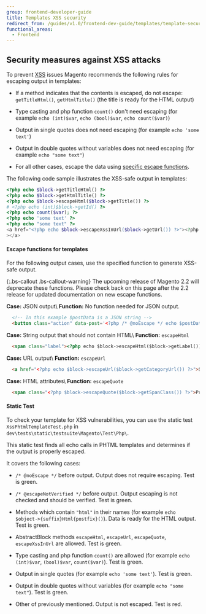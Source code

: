 ```yaml
---
group: frontend-developer-guide
title: Templates XSS security
redirect_from: /guides/v1.0/frontend-dev-guide/templates/template-security.html
functional_areas:
  - Frontend
---
```


## Security measures against XSS attacks

To prevent [XSS] issues Magento recommends the following rules for escaping output in templates:

* If a method indicates that the contents is escaped, do not escape: `getTitleHtml()`, `getHtmlTitle()` (the title is ready for the HTML output)

* Type casting and php function `count()` don't need escaping (for example `echo (int)$var`, `echo (bool)$var`, `echo count($var)`)

* Output in single quotes does not need escaping (for example `echo 'some text'`)

* Output in double quotes without variables does not need escaping (for example `echo "some text"`)

* For all other cases, escape the data using [specific escape functions](#escape-functions-for-templates).

The following code sample illustrates the XSS-safe output in templates:

```php
<?php echo $block->getTitleHtml() ?>
<?php echo $block->getHtmlTitle() ?>
<?php echo $block->escapeHtml($block->getTitle()) ?>
# <?php echo (int)$block->getId() ?>
<?php echo count($var); ?>
<?php echo 'some text' ?>
<?php echo "some text" ?>
<a href="<?php echo $block->escapeXssInUrl($block->getUrl()) ?>"><?php echo $block->getAnchorTextHtml() ?
></a>
```

#### Escape functions for templates

For the following output cases, use the specified function to generate XSS-safe output.

{:.bs-callout .bs-callout-warning}
The upcoming release of Magento 2.2 will deprecate these functions.
Please check back on this page after the 2.2 release for updated documentation on new escape functions.


**Case:** JSON output\\
**Function:** No function needed for JSON output.

```html
  <!-- In this example $postData is a JSON string -->
  <button class="action" data-post='<?php /* @noEscape */ echo $postData ?>' />
```

**Case:** String output that should not contain HTML\\
**Function:** `escapeHtml` 

```html
  <span class="label"><?php echo $block->escapeHtml($block->getLabel()) ?></span>
```

**Case:** URL output\\
**Function:** `escapeUrl`

```html
  <a href="<?php echo $block->escapeUrl($block->getCategoryUrl()) ?>">Some Link</a>
```

**Case:** HTML attributes\\
**Function:** `escapeQuote`

```html
  <span class="<?php $block->escapeQuote($block->getSpanClass()) ?>">Product Description</span>
```

#### Static Test

To check your template for XSS vulnerabilities, you can use the static test `XssPhtmlTemplateTest.php` in `dev\tests\static\testsuite\Magento\Test\Php\`.  

This static test finds all echo calls in PHTML templates and determines if the output is properly escaped.

It covers the following cases:

* `/* @noEscape */` before output. Output does not require escaping. Test is green.

* `/* @escapeNotVerified */` before output. Output escaping is not checked and should be verified. Test is green.

* Methods which contain `"html"` in their names (for example `echo $object->{suffix}Html{postfix}()`). Data is ready for the HTML output. Test is green.

* AbstractBlock methods `escapeHtml`, `escapeUrl`, `escapeQuote`, `escapeXssInUrl` are allowed. Test is green.

* Type casting and php function `count()` are allowed (for example `echo (int)$var`, `(bool)$var`, `count($var)`). Test is green.

* Output in single quotes (for example `echo 'some text'`). Test is green.

* Output in double quotes without variables (for example `echo "some text"`). Test is green.

* Other of previously mentioned. Output is not escaped. Test is red.


[XSS]: https://en.wikipedia.org/wiki/Cross-site_scripting
